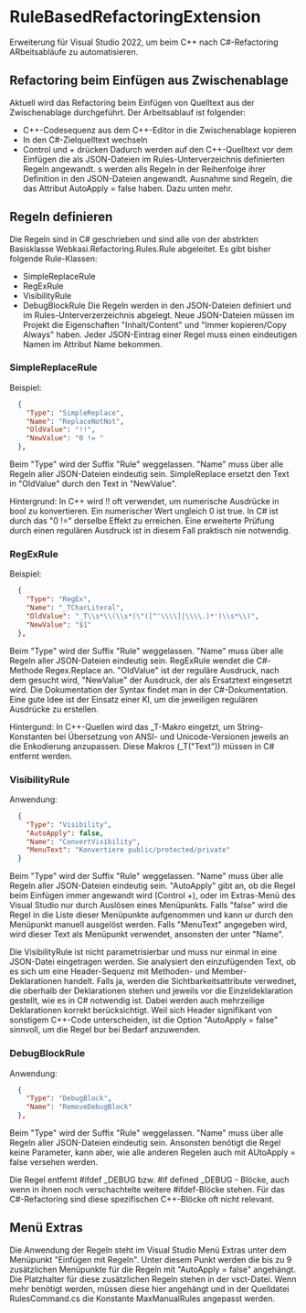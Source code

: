 # RuleBasedRefactoringExtension
Erweiterung für Visual Studio 2022, um beim C++ nach C#-Refactoring ARbeitsabläufe zu automatisieren.

## Refactoring beim Einfügen aus Zwischenablage
Aktuell wird das Refactoring beim Einfügen von Quelltext aus der Zwischenablage durchgeführt. Der Arbeitsablauf ist folgender:
- C++-Codesequenz aus dem C++-Editor in die Zwischenablage kopieren
- In den C#-Zielquelltext wechseln
- Control und + drücken
Dadurch werden auf den C++-Quelltext vor dem Einfügen die als JSON-Dateien im Rules-Unterverzeichnis definierten Regeln angewandt. s werden alls Regeln in der Reihenfolge ihrer Definition in den JSON-Dateien angewandt. Ausnahme sind Regeln, die das Attribut AutoApply = false haben. Dazu unten mehr.

## Regeln definieren
Die Regeln sind in C# geschrieben und sind alle von der abstrkten Basisklasse Webkasi.Refactoring.Rules.Rule abgeleitet. Es gibt bisher folgende Rule-Klassen:
- SimpleReplaceRule
- RegExRule
- VisibilityRule
- DebugBlockRule
Die Regeln werden in den JSON-Dateien definiert und im Rules-Unterverzerzeichnis abgelegt. Neue JSON-Dateien müssen im Projekt die Eigenschaften "Inhalt/Content" und "Immer kopieren/Copy Always" haben. Jeder JSON-Eintrag einer Regel muss einen eindeutigen Namen im Attribut Name bekommen.

### SimpleReplaceRule
Beispiel:
```JSON
  {
    "Type": "SimpleReplace",
    "Name": "ReplaceNotNot",
    "OldValue": "!!",
    "NewValue": "0 != "
  },
```
Beim "Type" wird der Suffix "Rule" weggelassen. "Name" muss über alle Regeln aller JSON-Dateien eindeutig sein. SimpleReplace ersetzt den Text in "OldValue" durch den Text in "NewValue".

Hintergrund: In C++ wird !! oft verwendet, um numerische Ausdrücke in bool zu konvertieren. Ein numerischer Wert ungleich 0 ist true. In C# ist durch das "0 !=" derselbe Effekt zu erreichen. Eine erweiterte Prüfung durch einen regulären Ausdruck ist in diesem Fall praktisch nie notwendig.

### RegExRule
Beispiel:
```JSON
  {
    "Type": "RegEx",
    "Name": "_TCharLiteral",
    "OldValue": "_T\\s*\\(\\s*(\"([^'\\\\]|\\\\.)*')\\s*\\)",
    "NewValue": "$1"
  },
```
Beim "Type" wird der Suffix "Rule" weggelassen. "Name" muss über alle Regeln aller JSON-Dateien eindeutig sein. RegExRule wendet die C#-Methode Regex.Replace an. "OldValue" ist der reguläre Ausdruck, nach dem gesucht wird, "NewValue" der Ausdruck, der als Ersatztext eingesetzt wird. Die Dokumentation der Syntax findet man in der C#-Dokumentation. Eine gute Idee ist der Einsatz einer KI, um die jeweiligen regulären Ausdrücke zu erstellen.

Hintergund: In C++-Quellen wird das _T-Makro eingetzt, um String-Konstanten bei Übersetzung von ANSI- und Unicode-Versionen jeweils an die Enkodierung anzupassen. Diese Makros (_T("Text")) müssen in C# entfernt werden.

### VisibilityRule
Anwendung:
```JSON
  {
    "Type": "Visibility",
    "AutoApply": false,
    "Name": "ConvertVisibility",
    "MenuText": "Konvertiere public/protected/private"
  }
```
Beim "Type" wird der Suffix "Rule" weggelassen. "Name" muss über alle Regeln aller JSON-Dateien eindeutig sein. "AutoApply" gibt an, ob die Regel beim Einfügen immer angewandt wird (Control +), oder im Extras-Menü des Visual Studio nur durch Auslösen eines Menüpunkts. Falls "false" wird die Regel in die Liste dieser Menüpunkte aufgenommen und kann  ur durch den Menüpunkt manuell ausgelöst werden. Falls "MenuText" angegeben wird, wird dieser Text als Menüpunkt verwendet, ansonsten der unter "Name".

Die VisibilityRule ist nicht parametrisierbar und muss nur einmal in eine JSON-Datei eingetragen werden. Sie analysiert den einzufügenden Text, ob es sich um eine Header-Sequenz mit Methoden- und Member-Deklarationen handelt. Falls ja, werden die Sichtbarkeitsattribute verwednet, die oberhalb der Deklarationen stehen und jeweils vor die Einzeldeklaration gestellt, wie es in C# notwendig ist. Dabei werden auch mehrzeilige Deklarationen korrekt berücksichtigt. Weil sich Header signifikant von sonstigem C++-Code unterscheiden, ist die Option "AutoApply = false" sinnvoll, um die Regel bur bei Bedarf anzuwenden.

### DebugBlockRule
Anwendung:
```JSON
  {
    "Type": "DebugBlock",
    "Name": "RemoveDebugBlock"
  },
```
Beim "Type" wird der Suffix "Rule" weggelassen. "Name" muss über alle Regeln aller JSON-Dateien eindeutig sein. Ansonsten benötigt die Regel keine Parameter, kann aber, wie alle anderen Regelen auch mit AUtoApply = false versehen werden.

Die Regel entfernt #ifdef _DEBUG bzw. #if defined _DEBUG - Blöcke, auch wenn in ihnen noch verschachtelte weitere #ifdef-Blöcke stehen. Für das C#-Refactoring sind diese spezifischen C++-Blöcke oft nicht relevant.

## Menü Extras
Die Anwendung der Regeln steht im Visual Studio Menü Extras unter dem Menüpunkt "Einfügen mit Regeln". Unter diesem Punkt werden die bis zu 9 zusätzlichen Menüpunkte für die Regeln mit "AutoApply = false" angehängt. Die Platzhalter für diese zusätzlichen Regeln stehen in der vsct-Datei. Wenn mehr benötigt werden, müssen diese hier angehängt und in der Quelldatei RulesCommand.cs die Konstante MaxManualRules angepasst werden.
